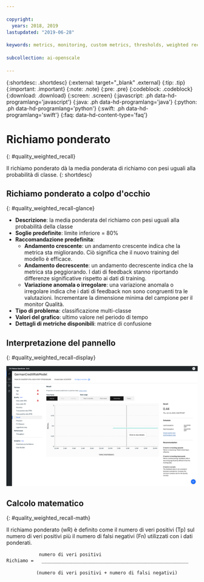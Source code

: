 ```yaml
---

copyright:
  years: 2018, 2019
lastupdated: "2019-06-28"

keywords: metrics, monitoring, custom metrics, thresholds, weighted recal

subcollection: ai-openscale

---
```


{:shortdesc: .shortdesc}
{:external: target="_blank" .external}
{:tip: .tip}
{:important: .important}
{:note: .note}
{:pre: .pre}
{:codeblock: .codeblock}
{:download: .download}
{:screen: .screen}
{:javascript: .ph data-hd-programlang='javascript'}
{:java: .ph data-hd-programlang='java'}
{:python: .ph data-hd-programlang='python'}
{:swift: .ph data-hd-programlang='swift'}
{:faq: data-hd-content-type='faq'}

# Richiamo ponderato
{: #quality_weighted_recall}

Il richiamo ponderato dà la media ponderata di richiamo con pesi uguali alla probabilità di classe.
{: shortdesc}

## Richiamo ponderato a colpo d'occhio
{: #quality_weighted_recall-glance}

- **Descrizione**: la media ponderata del richiamo con pesi uguali alla probabilità della classe
- **Soglie predefinite**: limite inferiore = 80%
- **Raccomandazione predefinita**:
   - **Andamento crescente**: un andamento crescente indica che la metrica sta migliorando. Ciò significa che il nuovo training del modello è efficace.
   - **Andamento decrescente**: un andamento decrescente indica che la metrica sta peggiorando. I dati di feedback stanno riportando differenze significative rispetto ai dati di training.
   - **Variazione anomala o irregolare**: una variazione anomala o irregolare indica che i dati di feedback non sono congruenti tra le valutazioni. Incrementare la dimensione minima del campione per il monitor Qualità.
- **Tipo di problema**: classificazione multi-classe
- **Valori del grafico**: ultimo valore nel periodo di tempo
- **Dettagli di metriche disponibili**: matrice di confusione

## Interpretazione del pannello
{: #quality_weighted_recall-display}

![viene visualizzato il grafico del richiamo ponderato](images/quality-recall.png)

## Calcolo matematico
{: #quality_weighted_recall-math}

Il richiamo ponderato (wR) è definito come il numero di veri positivi (Tp) sul numero di veri positivi più il numero di falsi negativi (Fn) utilizzati con i dati ponderati. 

```
            numero di veri positivi
Richiamo =   ______________________________________________________

           (numero di veri positivi + numero di falsi negativi)
```
